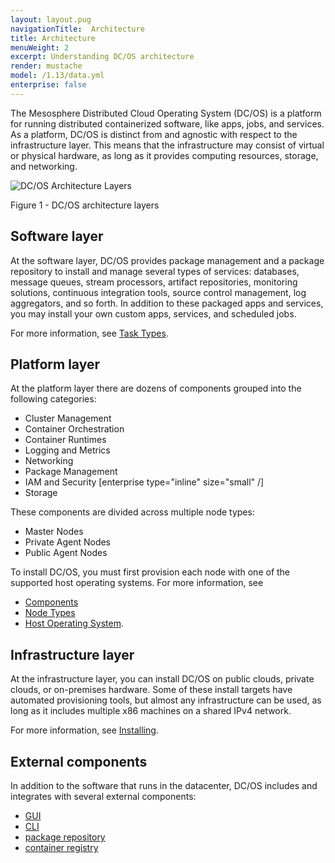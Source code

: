 ```yaml
---
layout: layout.pug
navigationTitle:  Architecture
title: Architecture
menuWeight: 2
excerpt: Understanding DC/OS architecture
render: mustache
model: /1.13/data.yml
enterprise: false
---
```


The Mesosphere Distributed Cloud Operating System (DC/OS) is a platform for running distributed containerized software, like apps, jobs, and services. As a platform, DC/OS is distinct from and agnostic with respect to the infrastructure layer. This means that the infrastructure may consist of virtual or physical hardware, as long as it provides computing resources, storage, and networking.

![DC/OS Architecture Layers](/mesosphere/dcos/1.13/img/architecture-layers-redesigned.png)

Figure 1 - DC/OS architecture layers

## Software layer

At the software layer, DC/OS provides package management and a package repository to install and manage several types of services: databases, message queues, stream processors, artifact repositories, monitoring solutions, continuous integration tools, source control management, log aggregators, and so forth. In addition to these packaged apps and services, you may install your own custom apps, services, and scheduled jobs.

For more information, see [Task Types](/mesosphere/dcos/1.13/overview/architecture/task-types/).

## Platform layer

At the platform layer there are dozens of components grouped into the following categories:

- Cluster Management
- Container Orchestration
- Container Runtimes
- Logging and Metrics
- Networking
- Package Management
- IAM and Security [enterprise type="inline" size="small" /]
- Storage

These components are divided across multiple node types:

- Master Nodes
- Private Agent Nodes
- Public Agent Nodes

To install DC/OS, you must first provision each node with one of the supported host operating systems. For more information, see
- [Components](/mesosphere/dcos/1.13/overview/architecture/components/)
- [Node Types](/mesosphere/dcos/1.13/overview/architecture/node-types/)
- [Host Operating System](/mesosphere/dcos/1.13/overview/concepts/#host-operating-system).

## Infrastructure layer

At the infrastructure layer, you can install DC/OS on public clouds, private clouds, or on-premises hardware. Some of these install targets have automated provisioning tools, but almost any infrastructure can be used, as long as it includes multiple x86 machines on a shared IPv4 network.

For more information, see [Installing](/mesosphere/dcos/1.13/installing/).

## External components

In addition to the software that runs in the datacenter, DC/OS includes and integrates with several external components:

- [GUI](/mesosphere/dcos/1.13/gui/)
- [CLI](/mesosphere/dcos/1.13/cli/)
- [package repository](/mesosphere/dcos/1.13/administering-clusters/repo/)
- [container registry](/mesosphere/dcos/1.13/overview/concepts/#container-registry)
